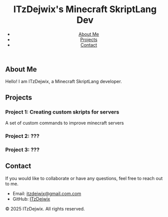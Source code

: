 <!DOCTYPE html>
<html lang="en">
<head>
    <meta charset="UTF-8">
    <meta name="viewport" content="width=device-width, initial-scale=1.0">
    <title>ITzDejwix</title>
    <link rel="stylesheet" href="styles.css">
</head>
<body>
    <header>
        <h1>ITzDejwix's Minecraft SkriptLang Dev</h1>
        <nav>
            <ul>
                <li><a href="#about">About Me</a></li>
                <li><a href="#projects">Projects</a></li>
                <li><a href="#contact">Contact</a></li>
            </ul>
        </nav>
    </header>
    <section id="about">
        <h2>About Me</h2>
        <p>Hello! I am ITzDejwix, a Minecraft SkriptLang developer. </p>
    </section>
    <section id="projects">
        <h2>Projects</h2>
        <div class="project">
            <h3>Project 1: Creating custom skripts for servers</h3>
            <p>A set of custom commands to improve minecraft servers</p>
        </div>
        <div class="project">
            <h3>Project 2: ???</h3>
            <p></p>
        </div>
        <div class="project">
            <h3>Project 3: ???</h3>
            <p></p></p>
        </div>
    </section>
    <section id="contact">
        <h2>Contact</h2>
        <p>If you would like to collaborate or have any questions, feel free to reach out to me.</p>
        <ul>
            <li>Email: <a href="mailto:itzdejwix@gmail.com.com">itzdejwix@gmail.com.com</a></li>
            <li>GitHub: <a href="https://github.com/ITzDejwix" target="_blank">ITzDejwix</a></li>
        </ul>
    </section>
    <footer>
        <p>&copy; 2025 ITzDejwix. All rights reserved.</p>
    </footer>
    <script src="scripts.js"></script>
</body>
</html>
